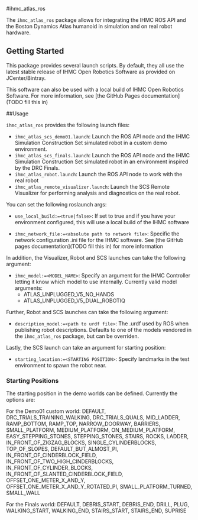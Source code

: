 #ihmc\_atlas\_ros

The `ihmc_atlas_ros` package allows for integrating the IHMC ROS API and the Boston Dynamics Atlas humanoid in simulation and on real robot hardware.

## Getting Started

This package provides several launch scripts. By default, they all use the latest stable release of IHMC Open Robotics Software as provided on JCenter/Bintray.

This software can also be used with a local build of IHMC Open Robotics Software. For more information, see [the GitHub Pages documentation](TODO fill this in)

##Usage

`ihmc_atlas_ros` provides the following launch files:

- `ihmc_atlas_scs_demo01.launch`: Launch the ROS API node and the IHMC Simulation Construction Set simulated robot in a custom demo environment.
- `ihmc_atlas_scs_finals.launch`: Launch the ROS API node and the IHMC Simulation Construction Set simulated robot in an environment inspired by the DRC Finals.
- `ihmc_atlas_robot.launch`: Launch the ROS API node to work with the real robot
- `ihmc_atlas_remote_visualizer.launch`: Launch the SCS Remote Visualizer for performing analysis and diagnostics on the real robot.

You can set the following roslaunch args:

- `use_local_build:=<true|false>`: If set to true and if you have your environment configured, this will use a local build of the IHMC software

- `ihmc_network_file:=<absolute path to network file>`: Specific the network configuration .ini file for the IHMC software. See [the GitHub pages documentation](TODO fill this in) for more information

In addition, the Visualizer, Robot and SCS launches can take the following argument:

- `ihmc_model:=<MODEL_NAME>`: Specify an argument for the IHMC Controller letting it know which model to use internally. Currently valid model arguments:
  - ATLAS\_UNPLUGGED\_V5\_NO\_HANDS
  - ATLAS\_UNPLUGGED\_V5\_DUAL\_ROBOTIQ

Further, Robot and SCS launches can take the following argument:

- `description_model:=<path to urdf file>`: The .urdf used by ROS when publishing robot descriptions. Defaults to one of the models vendored in the `ihmc_atlas_ros` package, but can be overriden.

Lastly, the SCS launch can take an argument for starting position:

- `starting_location:=<STARTING POSITION>`: Specify landmarks in the test environment to spawn the robot near.

### Starting Positions
The starting position in the demo worlds can be defined. Currently the options are:

For the Demo01 custom world:
    DEFAULT, DRC_TRIALS_TRAINING_WALKING, DRC_TRIALS_QUALS, MID_LADDER, RAMP_BOTTOM, RAMP_TOP, NARROW_DOORWAY, BARRIERS, SMALL_PLATFORM, MEDIUM_PLATFORM,   ON_MEDIUM_PLATFORM, EASY_STEPPING_STONES, STEPPING_STONES, STAIRS, ROCKS, LADDER, IN_FRONT_OF_ZIGZAG_BLOCKS, SINGLE_CYLINDERBLOCKS, TOP_OF_SLOPES,   DEFAULT_BUT_ALMOST_PI, IN_FRONT_OF_CINDERBLOCK_FIELD, IN_FRONT_OF_TWO_HIGH_CINDERBLOCKS, IN_FRONT_OF_CYLINDER_BLOCKS, IN_FRONT_OF_SLANTED_CINDERBLOCK_FIELD,   OFFSET_ONE_METER_X_AND_Y, OFFSET_ONE_METER_X_AND_Y_ROTATED_PI, SMALL_PLATFORM_TURNED, SMALL_WALL

For the Finals world:
    DEFAULT, DEBRIS_START, DEBRIS_END, DRILL, PLUG, WALKING_START, WALKING_END, STAIRS_START, STAIRS_END, SUPRISE
